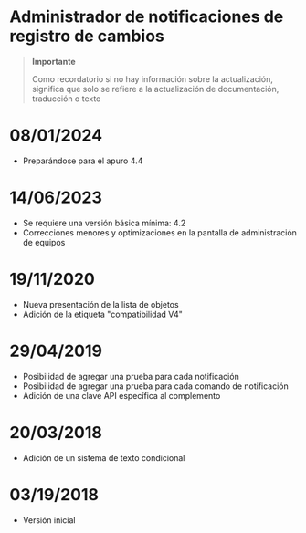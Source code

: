 # Administrador de notificaciones de registro de cambios

>**Importante**
>
>Como recordatorio si no hay información sobre la actualización, significa que solo se refiere a la actualización de documentación, traducción o texto

# 08/01/2024

- Preparándose para el apuro 4.4

# 14/06/2023

- Se requiere una versión básica mínima: 4.2
- Correcciones menores y optimizaciones en la pantalla de administración de equipos

# 19/11/2020

- Nueva presentación de la lista de objetos
- Adición de la etiqueta "compatibilidad V4"

# 29/04/2019

- Posibilidad de agregar una prueba para cada notificación
- Posibilidad de agregar una prueba para cada comando de notificación
- Adición de una clave API específica al complemento

# 20/03/2018

- Adición de un sistema de texto condicional

# 03/19/2018

- Versión inicial
